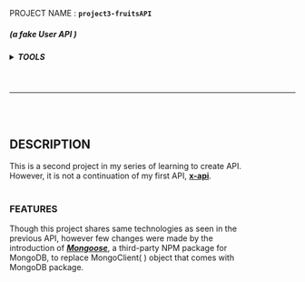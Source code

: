  PROJECT NAME  : <b>```project3-fruitsAPI```</b>

##### (<i>a fake User API </i>)

<h5>
    <details>
        <summary>TOOLS</summary>
        NodeJs | Express | MongoDB | Mongoose 
    </details>
</h5> <br><hr><br><br>

## DESCRIPTION

This is a second project in my series of learning to create API.<br>However, it is not a continuation of my first API, [<b>x-api</b>](https://github.com/apOGBA424/APIs/tree/main/x-api 'Click to visit " x-api " github repository').<br><br>

### FEATURES
Though this project shares same technologies as seen in the<br> previous API, however few changes were made by the<br> introduction of [***Mongoose***](https://www.npmjs.com/package/mongoose 'Click to learn more'), a third-party NPM package for<br> MongoDB, to replace MongoClient( ) object that comes with<br> MongoDB package. <br><br>

